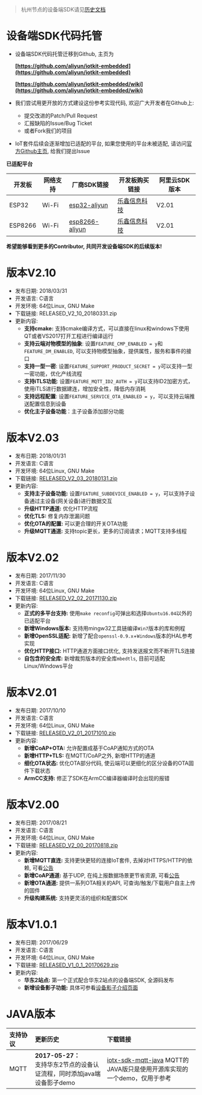 > 杭州节点的设备端SDK请见[历史文档](~~58809~~)

# 设备端SDK代码托管
- 设备端SDK代码托管迁移到Github, 主页为

    **[https://github.com/aliyun/iotkit-embedded](https://github.com/aliyun/iotkit-embedded)**

    **[https://github.com/aliyun/iotkit-embedded/wiki](https://github.com/aliyun/iotkit-embedded/wiki)**

- 我们尝试用更开放的方式建设这份参考实现代码, 欢迎广大开发者在Github上:

    - 提交改进的Patch/Pull Request
    - 汇报缺陷的Issue/Bug Ticket
    - 或者Fork我们的项目

- IoT套件后续会逐渐增加已适配的平台, 如果您使用的平台未被适配, 请访问[官方Github主页](https://github.com/aliyun/iotkit-embedded/issues), 给我们提出Issue

**已适配平台**

| 开发板            | 网络支持          | 厂商SDK链接       | 开发板购买链接    | 阿里云SDK版本     |
|-------------------|-------------------|-------------------|-------------------|-------------------|
| ESP32 | Wi-Fi | [esp32-aliyun](https://github.com/espressif/esp32-aliyun) | [乐鑫信息科技](https://espressif.taobao.com/) | V2.01 |
| ESP8266 | Wi-Fi | [esp8266-aliyun](https://github.com/espressif/esp8266-aliyun) | [乐鑫信息科技](https://espressif.taobao.com/) | V2.01 |

**希望能够看到更多的Contributor, 共同开发设备端SDK的后续版本!**

# 版本V2.10
- 发布日期: 2018/03/31
- 开发语言: C语言
- 开发环境: 64位Linux, GNU Make
- 下载链接: RELEASED_V2_10_20180331.zip
- 更新内容:
  - **支持cmake:** 支持cmake编译方式，可以直接在linux和windows下使用QT或者VS2017打开工程进行编译运行
  - **支持云端对物模型的抽象**: 设置`FEATURE_CMP_ENABLED = y`和`FEATURE_DM_ENABLED`, 可以支持物模型抽象，提供属性，服务和事件的接口
  - **支持一型一密**: 设置`FEATURE_SUPPORT_PRODUCT_SECRET = y`可以支持一型一密功能，优化产线流程
  - **支持iTLS功能**: 设置`FEATURE_MQTT_ID2_AUTH = y`可以支持ID2加密方式，使用iTLS进行数据建连，增加安全性，降低内存消耗
  - **支持远程配置**: 设置`FEATURE_SERVICE_OTA_ENABLED = y`，可以支持云端推送配置信息到设备
  - **优化主子设备功能**：主子设备添加部分功能

# 版本V2.03

- 发布日期: 2018/01/31
- 开发语言: C语言
- 开发环境: 64位Linux, GNU Make
- 下载链接: [RELEASED_V2_03_20180131.zip](http://aliyun-iot.oss-cn-hangzhou.aliyuncs.com/iot-sdk-c/RELEASED_V2_03_20180130.7z)
- 更新内容:
    - **支持主子设备功能:** 设置`FEATURE_SUBDEVICE_ENABLED = y`，可以支持子设备通过主设备(网关设备)进行数据交互
    - **升级HTTP通道:** 优化HTTP流程
    - **优化TLS:** 修复内存泄漏问题
    - **优化OTA的配置:** 可以更合理的开关OTA功能
    - **升级MQTT通道:** 支持topic更长，更多的订阅请求；MQTT支持多线程

# 版本V2.02

- 发布日期: 2017/11/30
- 开发语言: C语言
- 开发环境: 64位Linux, GNU Make
- 下载链接: [RELEASED_V2_02_20171130.zip](https://github.com/aliyun/iotkit-embedded/archive/RELEASED_V2_02_20171130.zip)
- 更新内容:
    - **正式的多平台支持:** 使用`make reconfig`可弹出和选择`Ubuntu16.04`以外的已适配平台
    - **新增Windows版本:** 支持用mingw32工具链编译`Win7`版本的库和例程
    - **新增OpenSSL适配:** 新增了配合`openssl-0.9.x`+`Windows`版本的HAL参考实现
    - **优化HTTP接口:** HTTP通道方面接口优化, 支持发送报文而不断开TLS连接
    - **自包含的安全库:** 新增裁剪版本的安全库`mbedtls`, 目前可适配Linux/Windows平台

# 版本V2.01

- 发布日期: 2017/10/10
- 开发语言: C语言
- 开发环境: 64位Linux, GNU Make
- 下载链接: [RELEASED_V2_01_20171010.zip](https://github.com/aliyun/iotkit-embedded/archive/RELEASED_V2_01_20171010.zip)
- 更新内容:
    - **新增CoAP+OTA:** 允许配置成基于CoAP通知方式的OTA
    - **新增HTTP+TLS:** 在MQTT/CoAP之外, 新增HTTP的通道
    - **细化OTA状态:** 优化OTA部分代码, 使云端可以更细化的区分设备的OTA固件下载状态
    - **ArmCC支持:** 修正了SDK在ArmCC编译器编译时会出现的报错

# 版本V2.00

- 发布日期: 2017/08/21
- 开发语言: C语言
- 开发环境: 64位Linux, GNU Make
- 下载链接: [RELEASED_V2_00_20170818.zip](https://github.com/aliyun/iotkit-embedded/archive/RELEASED_V2_00_20170818.zip)
- 更新内容:
    - **新增MQTT直连:** 支持更快更轻的连接IoT套件, 去掉对HTTPS/HTTP的依赖, 可看[公告](https://help.aliyun.com/document_detail/57164.html)
    - **新增CoAP通道:** 基于UDP, 在纯上报数据场景更节省资源, 可看[公告](https://help.aliyun.com/document_detail/57566.html)
    - **新增OTA通道:** 提供一系列OTA相关的API, 可查询/触发/下载用户自主上传的固件
    - **升级构建系统:** 支持更灵活的组织和配置SDK


# 版本V1.0.1

- 发布日期: 2017/06/29
- 开发语言: C语言
- 开发环境: 64位Linux, GNU Make
- 下载链接: [RELEASED_V1_0_1_20170629.zip](https://github.com/aliyun/iotkit-embedded/archive/RELEASED_V1_0_1_20170629.zip)
- 更新内容:
    - **华东2站点:** 第一个正式配合华东2站点的设备端SDK, 全源码发布
    - **新增设备影子功能:** 具体可参看[设备影子介绍页面](https://help.aliyun.com/document_detail/53930.html)

# JAVA版本

| 支持协议 | 更新历史 | 下载链接 |
|:-------|:-------|:-------|
| MQTT | **2017-05-27：**<br/>支持华东2节点的设备认证流程，同时添加java端设备影子demo|[iotx-sdk-mqtt-java](http://aliyun-iot.oss-cn-hangzhou.aliyuncs.com/iotx-sdk-java/iotx-sdk-mqtt-java-20170526.zip "iotx-sdk-mqtt-java") MQTT的JAVA版只是使用开源库实现的一个demo，仅用于参考|


